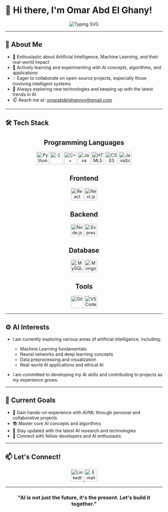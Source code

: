 # 👋 Hi there, I'm Omar Abd El Ghany!

<div align="center">
  <img src="https://readme-typing-svg.herokuapp.com?font=Fira+Code&pause=1000&color=2F81F7&center=true&vCenter=true&width=435&lines=Aspiring+AI+Developer;Problem+Solver;Always+Learning" alt="Typing SVG" />
</div>

---

## 🚀 About Me

- 🤖 Enthusiastic about Artificial Intelligence, Machine Learning, and their real-world impact
- 🧠 Actively learning and experimenting with AI concepts, algorithms, and applications
- 💡 Eager to collaborate on open-source projects, especially those involving intelligent systems
- 🌱 Always exploring new technologies and keeping up with the latest trends in AI
- 📫 Reach me at: omarabdelghannyy@gmail.com

---

## 🛠️ Tech Stack

<div align="center">

## Programming Languages
<img src="https://cdn.jsdelivr.net/gh/devicons/devicon/icons/python/python-original.svg" alt="Python" width="40" height="40"/>
<img src="https://cdn.jsdelivr.net/gh/devicons/devicon/icons/c/c-original.svg" alt="C" width="40" height="40"/>
<img src="https://cdn.jsdelivr.net/gh/devicons/devicon/icons/cplusplus/cplusplus-original.svg" alt="C++" width="40" height="40"/>
<img src="https://cdn.jsdelivr.net/gh/devicons/devicon/icons/java/java-original.svg" alt="Java" width="40" height="40"/>
<img src="https://cdn.jsdelivr.net/gh/devicons/devicon/icons/html5/html5-original.svg" alt="HTML5" width="40" height="40"/>
<img src="https://cdn.jsdelivr.net/gh/devicons/devicon/icons/css3/css3-original.svg" alt="CSS3" width="40" height="40"/>
<img src="https://cdn.jsdelivr.net/gh/devicons/devicon/icons/javascript/javascript-original.svg" alt="JavaScript" width="40" height="40"/>

## Frontend
<img src="https://cdn.jsdelivr.net/gh/devicons/devicon/icons/react/react-original.svg" alt="React" width="40" height="40"/>
<img src="https://cdn.jsdelivr.net/gh/devicons/devicon/icons/nextjs/nextjs-original.svg" alt="Next.js" width="40" height="40"/>

## Backend
<img src="https://cdn.jsdelivr.net/gh/devicons/devicon/icons/nodejs/nodejs-original.svg" alt="Node.js" width="40" height="40"/>
<img src="https://cdn.jsdelivr.net/gh/devicons/devicon/icons/express/express-original.svg" alt="Express" width="40" height="40"/>

## Database
<img src="https://cdn.jsdelivr.net/gh/devicons/devicon/icons/mysql/mysql-original.svg" alt="MySQL" width="40" height="40"/>
<img src="https://cdn.jsdelivr.net/gh/devicons/devicon/icons/mongodb/mongodb-original.svg" alt="MongoDB" width="40" height="40"/>

## Tools
<img src="https://cdn.jsdelivr.net/gh/devicons/devicon/icons/git/git-original.svg" alt="Git" width="40" height="40"/>
<img src="https://cdn.jsdelivr.net/gh/devicons/devicon/icons/vscode/vscode-original.svg" alt="VS Code" width="40" height="40"/>

</div>

---

## ⚙️ AI Interests

- I am currently exploring various areas of artificial intelligence, including:
  - Machine Learning fundamentals
  - Neural networks and deep learning concepts
  - Data preprocessing and visualization
  - Real-world AI applications and ethical AI

- I am committed to developing my AI skills and contributing to projects as my experience grows.

---

## 🎯 Current Goals

- 🚀 Gain hands-on experience with AI/ML through personal and collaborative projects
- 📚 Master core AI concepts and algorithms
- 🌱 Stay updated with the latest AI research and technologies
- 🤝 Connect with fellow developers and AI enthusiasts

---

## 📫 Let's Connect!

<div align="center">
  <a href="https://linkedin.com/in/omarabdelghany" target="_blank">
    <img src="https://cdn.jsdelivr.net/gh/devicons/devicon/icons/linkedin/linkedin-original.svg" width="40" height="40" alt="LinkedIn"/>
  </a>
  <a href="mailto:omarabdelghannyy@gmail.com" target="_blank">
    <img src="https://cdn.jsdelivr.net/gh/devicons/devicon/icons/google/google-original.svg" width="40" height="40" alt="Email"/>
  </a>
</div>

---

<div align="center">

  ### "AI is not just the future, it's the present. Let's build it together."

</div>